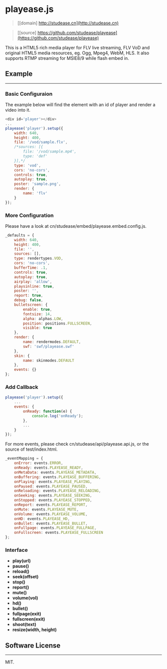 # playease.js

> [[domain] http://studease.cn](http://studease.cn)

> [[source] https://github.com/studease/playease](https://github.com/studease/playease)

This is a HTML5 rich media player for FLV live streaming, FLV VoD and original HTML5 media resources, eg. Ogg, Mpeg4, WebM, HLS.
It also supports RTMP streaming for MSIE8/9 while flash embed in.


## Example
----------

### Basic Configuraion

The example below will find the element with an id of player and render a video into it.

```js
<div id='player'></div>
...
playease('player').setup({
	width: 640,
	height: 400,
	file: '/vod/sample.flv',
	/*sources: [{
		file: '/vod/sample.mp4',
		type: 'def'
	}],*/
	type: 'vod',
	cors: 'no-cors',
	controls: true,
	autoplay: true,
	poster: 'sample.png',
	render: {
		name: 'flv'
	}
});
```

### More Configuration

Please have a look at cn/studease/embed/playease.embed.config.js.

```js
_defaults = {
	width: 640,
	height: 400,
	file: '',
	sources: [],
	type: rendertypes.VOD,
	cors: 'no-cors',
	bufferTime: .1,
	controls: true,
	autoplay: true,
	airplay: 'allow',
	playsinline: true,
	poster: '',
	report: true,
	debug: false,
	bulletscreen: {
		enable: true,
		fontsize: 14,
		alpha: alphas.LOW,
		position: positions.FULLSCREEN,
		visible: true
	},
	render: {
		name: rendermodes.DEFAULT,
		swf: 'swf/playease.swf'
	},
	skin: {
		name: skinmodes.DEFAULT
	},
	events: {}
};
```

### Add Callback

```js
playease('player').setup({
	...
	events: {
		onReady: function(e) {
			console.log('onReady');
		},
		...
	}
});
```

For more events, please check cn/studease/api/playease.api.js, or the source of test/index.html.

```js
_eventMapping = {
	onError: events.ERROR,
	onReady: events.PLAYEASE_READY,
	onMetaData: events.PLAYEASE_METADATA,
	onBuffering: events.PLAYEASE_BUFFERING,
	onPlaying: events.PLAYEASE_PLAYING,
	onPaused: events.PLAYEASE_PAUSED,
	onReloading: events.PLAYEASE_RELOADING,
	onSeeking: events.PLAYEASE_SEEKING,
	onStopped: events.PLAYEASE_STOPPED,
	onReport: events.PLAYEASE_REPORT,
	onMute: events.PLAYEASE_MUTE,
	onVolume: events.PLAYEASE_VOLUME,
	onHD: events.PLAYEASE_HD,
	onBullet: events.PLAYEASE_BULLET,
	onFullpage: events.PLAYEASE_FULLPAGE,
	onFullscreen: events.PLAYEASE_FULLSCREEN
};
```

### Interface

* **play(url)**
* **pause()**
* **reload()**
* **seek(offset)**
* **stop()**
* **report()**
* **mute()**
* **volume(vol)**
* **hd()**
* **bullet()**
* **fullpage(exit)**
* **fullscreen(exit)**
* **shoot(text)**
* **resize(width, height)**


## Software License
-------------------

MIT.
